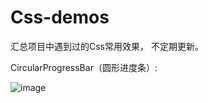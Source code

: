 # Css-demos
汇总项目中遇到过的Css常用效果， 不定期更新。

CircularProgressBar（圆形进度条）: 

![image](https://github.com/lulinliao/Css-demos/blob/master/img/CircularProgressBar.png)

